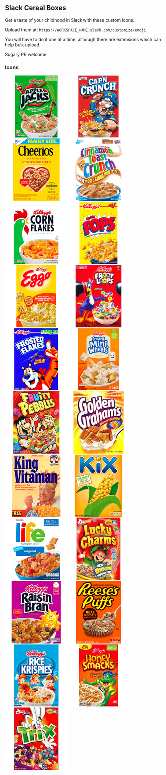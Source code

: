 ## Slack Cereal Boxes

Get a taste of your childhood in Slack with these custom icons.

Upload them at: `https://WORKSPACE_NAME.slack.com/customize/emoji`

You will have to do it one at a time, although there are extensions which can help bulk upload.

Sugary PR welcome.

### Icons

<img width="200" src="images/applejacks.png"><img width="200" src="images/capn.png"><img width="200" src="images/cheerios.png"><img width="200" src="images/cinnamon.png"><img width="200" src="images/cornflakes.png"><img width="200" src="images/cornpops.png"><img width="200" src="images/eggo.png"><img width="200" src="images/frootloops.png"><img width="200" src="images/frostedflakes.png"><img width="200" src="images/frostedminiwheats.png"><img width="200" src="images/fruitypebbles.png"><img width="200" src="images/goldengrahams.png"><img width="200" src="images/kingvitamin.png"><img width="200" src="images/kix.png"><img width="200" src="images/life.png"><img width="200" src="images/luckycharms.png"><img width="200" src="images/raisinbran.png"><img width="200" src="images/reesespuffs.png"><img width="200" src="images/ricekrispies.png"><img width="200" src="images/smacks.png"><img width="200" src="images/trix.png">
